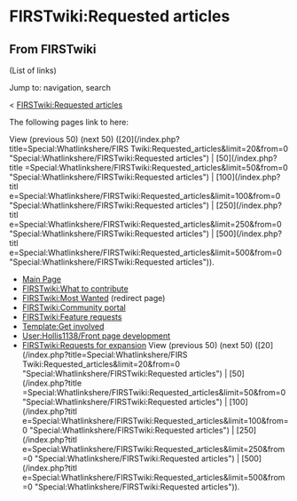 # FIRSTwiki:Requested articles

## From FIRSTwiki

(List of links)

Jump to: navigation, search

< [FIRSTwiki:Requested articles](/index.php?title=FIRSTwiki:Requested_articles&redirect=no "FIRSTwiki:Requested articles")

The following pages link to here:

View (previous 50) (next 50) ([20](/index.php?title=Special:Whatlinkshere/FIRS
Twiki:Requested_articles&limit=20&from=0 "Special:Whatlinkshere/FIRSTwiki:Requested articles") | [50](/index.php?title
=Special:Whatlinkshere/FIRSTwiki:Requested_articles&limit=50&from=0 "Special:Whatlinkshere/FIRSTwiki:Requested articles") | [100](/index.php?titl
e=Special:Whatlinkshere/FIRSTwiki:Requested_articles&limit=100&from=0 "Special:Whatlinkshere/FIRSTwiki:Requested articles") | [250](/index.php?titl
e=Special:Whatlinkshere/FIRSTwiki:Requested_articles&limit=250&from=0 "Special:Whatlinkshere/FIRSTwiki:Requested articles") | [500](/index.php?titl
e=Special:Whatlinkshere/FIRSTwiki:Requested_articles&limit=500&from=0 "Special:Whatlinkshere/FIRSTwiki:Requested articles")).

- [Main Page](Main_Page "Main Page")
- [FIRSTwiki:What to contribute](FIRSTwiki:What_to_contribute "FIRSTwiki:What to contribute")
- [FIRSTwiki:Most Wanted](/index.php?title=FIRSTwiki:Most_Wanted&redirect=no "FIRSTwiki:Most Wanted") (redirect page)
- [FIRSTwiki:Community portal](FIRSTwiki:Community_portal "FIRSTwiki:Community portal")
- [FIRSTwiki:Feature requests](FIRSTwiki:Feature_requests "FIRSTwiki:Feature requests")
- [Template:Get involved](Template:Get_involved "Template:Get involved")
- [User:Hollis1138/Front page development](User:Hollis1138/Front_page_development "User:Hollis1138/Front page development")
- [FIRSTwiki:Requests for expansion](FIRSTwiki:Requests_for_expansion "FIRSTwiki:Requests for expansion") View (previous 50) (next 50) ([20](/index.php?title=Special:Whatlinkshere/FIRS
  Twiki:Requested_articles&limit=20&from=0 "Special:Whatlinkshere/FIRSTwiki:Requested articles") | [50](/index.php?title
  =Special:Whatlinkshere/FIRSTwiki:Requested_articles&limit=50&from=0 "Special:Whatlinkshere/FIRSTwiki:Requested articles") | [100](/index.php?titl
  e=Special:Whatlinkshere/FIRSTwiki:Requested_articles&limit=100&from=0 "Special:Whatlinkshere/FIRSTwiki:Requested articles") | [250](/index.php?titl
  e=Special:Whatlinkshere/FIRSTwiki:Requested_articles&limit=250&from=0 "Special:Whatlinkshere/FIRSTwiki:Requested articles") | [500](/index.php?titl
  e=Special:Whatlinkshere/FIRSTwiki:Requested_articles&limit=500&from=0 "Special:Whatlinkshere/FIRSTwiki:Requested articles")).
